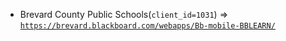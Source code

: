  - Brevard County Public Schools(`client_id=1031`) => [`https://brevard.blackboard.com/webapps/Bb-mobile-BBLEARN/`](https://brevard.blackboard.com/webapps/Bb-mobile-BBLEARN/)
